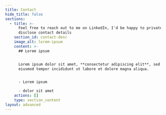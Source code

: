 ```yaml
---
title: Contact
hide_title: false
sections:
  - title: >-
      Feel free to reach out to me on LinkedIn, I'd be happy to privately
      disclose contact details
    section_id: contact-desc
    image_alt: lorem-ipsum
    content: >-
      ## Lorem ipsum


      Lorem ipsum dolor sit amet, **consectetur adipiscing elit**, sed do
      eiusmod tempor incididunt ut labore et dolore magna aliqua.


      - Lorem ipsum

      - dolor sit amet
    actions: []
    type: section_content
layout: advanced
---
```

